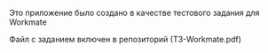 Это приложение было создано в качестве тестового задания для Workmate

Файл с заданием включен в репозиторий (ТЗ-Workmate.pdf)
